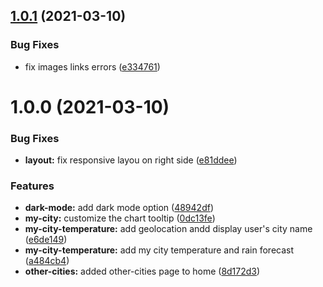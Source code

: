 ## [1.0.1](https://github.com/lucasferreiralsf/my-weather/compare/v1.0.0...v1.0.1) (2021-03-10)


### Bug Fixes

* fix images links errors ([e334761](https://github.com/lucasferreiralsf/my-weather/commit/e334761e7b166bda6e672ef37ef23b5210c36e8c))

# 1.0.0 (2021-03-10)


### Bug Fixes

* **layout:** fix responsive layou on right side ([e81ddee](https://github.com/lucasferreiralsf/my-weather/commit/e81ddeee2e15e1deb62244414d988702854fb905))


### Features

* **dark-mode:** add dark mode option ([48942df](https://github.com/lucasferreiralsf/my-weather/commit/48942df09ec677e6d868e74922cad8c197c926f4))
* **my-city:** customize the chart tooltip ([0dc13fe](https://github.com/lucasferreiralsf/my-weather/commit/0dc13feeb1107173aee09ec276ae039c4f9a47d6))
* **my-city-temperature:** add geolocation andd display user's city name ([e6de149](https://github.com/lucasferreiralsf/my-weather/commit/e6de149f1126ffa3477add9715afca4b897201aa))
* **my-city-temperature:** add my city temperature and rain forecast ([a484cb4](https://github.com/lucasferreiralsf/my-weather/commit/a484cb476cf749f8f15dcf3627fc7bf289df6cd1))
* **other-cities:** added other-cities page to home ([8d172d3](https://github.com/lucasferreiralsf/my-weather/commit/8d172d34d06d2f60600a1d52e01c38a69f1ed070))
